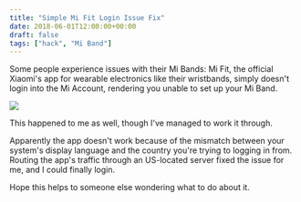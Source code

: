 ```yaml
---
title: "Simple Mi Fit Login Issue Fix"
date: 2018-06-01T12:00:00+00:00
draft: false
tags: ["hack", "Mi Band"]
---
```


Some people experience issues with their Mi Bands: Mi Fit, the official Xiaomi's app for wearable electronics like their wristbands, simply doesn't login into the Mi Account, rendering you unable to set up your Mi Band.

<!--more-->

![](https://69.media.tumblr.com/f3079699f4f82101a2caecb3f520a022/tumblr_inline_p9m217WJxi1vumr7z_500.png)

This happened to me as well, though I've managed to work it through.

Apparently the app doesn't work because of the mismatch between your system's display language and the country you're trying to logging in from. Routing the app's traffic through an US-located server fixed the issue for me, and I could finally login.

Hope this helps to someone else wondering what to do about it.
